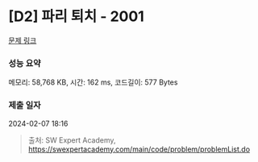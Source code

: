# [D2] 파리 퇴치 - 2001 

[문제 링크](https://swexpertacademy.com/main/code/problem/problemDetail.do?contestProbId=AV5PzOCKAigDFAUq) 

### 성능 요약

메모리: 58,768 KB, 시간: 162 ms, 코드길이: 577 Bytes

### 제출 일자

2024-02-07 18:16



> 출처: SW Expert Academy, https://swexpertacademy.com/main/code/problem/problemList.do
